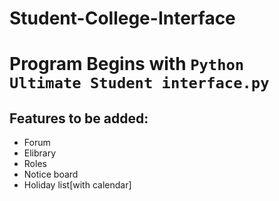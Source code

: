 # Student-College-Interface

# Program Begins with `Python Ultimate Student interface.py`

## Features to be added:

- Forum
- Elibrary
- Roles
- Notice board
- Holiday list[with calendar]

